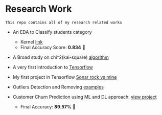 # Research Work 

```
This repo contains all of my research related works
```

* An EDA to Classify students category
    * Kernel [link](https://www.kaggle.com/nasirislamsujan/an-eda-with-different-ml-classifiers)
    * Final Accuracy Score: __0.834__ :robot: 

* A Broad study on chi^2(kai-square) [algorithm](https://colab.research.google.com/drive/1K_DyNk8kxq0BYUgq5F-Z4FduogiH5Fya)
* A very first introduction to [Tensorflow](https://www.kaggle.com/nasirislamsujan/a-very-first-introduction-with-tensorflow)
* My first project in Tensorflow [Sonar rock vs mine](https://colab.research.google.com/drive/1rN9rUP8SYZEZToZpI4ezsluPNJDNaOTd)
* Outliers Detection and Removing [examples](https://colab.research.google.com/drive/1LTf6J_WnF3Mps6a8PZdgFxDLflaPmXCu)
* Customer Churn Prediction using ML and DL approach: [view project](https://colab.research.google.com/drive/1bgwZa_B2k78MvBq-u6ool3LFr8fsV4eI)
   * Final Accuracy: __89.57%__ :robot: 
